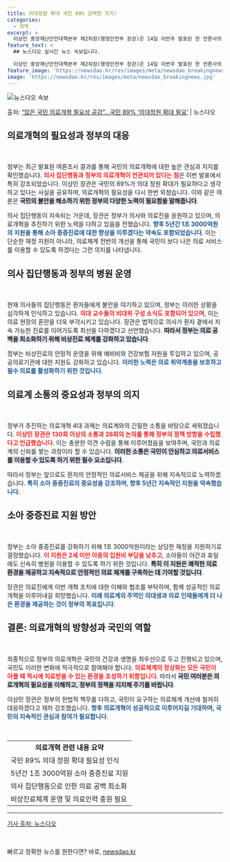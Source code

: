 ```yaml
---
title: 의대정원 확대 국민 89% 강력한 지지!
categories:
  - 의학
excerpt: >
  이상민 중앙재난안전대책본부 제2차장(행정안전부 장관)은 14일 이번주 발표된 한 언론사의 여론조사에서는 국민…
feature_text: >
  ## 뉴스다오 실시간 뉴스 속보입니다.

  이상민 중앙재난안전대책본부 제2차장(행정안전부 장관)은 14일 이번주 발표된 한 언론사의 여론조사에서는 국민…
feature_image: 'https://newsdao.kr/res/images/meta/newsdao_breakingnews.jpg'
image: 'https://newsdao.kr/res/images/meta/newsdao_breakingnews.jpg'
---
```


![뉴스다오 속보](https://newsdao.kr/res/images/meta/newsdao_breakingnews.jpg)

<p>출처: <a href="https://newsdao.kr/3344" rel="dofollow">“많은 국민 의료개혁 필요성 공감”…국민 89% ‘의대정원 확대 필요’</a> | 뉴스다오</p>

<h2 data-ke-size="size26">의료개혁의 필요성과 정부의 대응</h2>

<p data-ke-size="size16">&nbsp;</p>

정부는 최근 발표된 여론조사 결과를 통해 국민의 의료개혁에 대한 높은 관심과 지지를 확인했습니다. <b><span style="color: #ee2323;">의사 집단행동과 정부의 의료개혁이 연관되어 있다는 점</span></b>은 이번 발표에서 특히 강조되었습니다. 이상민 장관은 국민의 89%가 의대 정원 확대가 필요하다고 생각하고 있다는 사실을 공유하며, 의료개혁의 필요성을 다시 한번 외쳤습니다. 이와 같은 여론은 <b><span style="background-color: #21538527;">국민의 불안을 해소하기 위한 정부의 다양한 노력이 필요함을 말해줍니다</span></b>.

의사 집단행동이 지속되는 가운데, 장관은 정부가 의사와 의료진을 응원하고 있으며, 의료개혁을 추진하기 위한 노력을 다하고 있음을 전했습니다. <b><span style="color: #1a5490;">향후 5년간 1조 3000억원의 지원을 통해 소아 중증진료에 대한 향상을 이루겠다는 약속도 포함되었습니다</span></b>. 이는 단순한 재정 지원이 아니라, 의료체계 전반의 개선을 통해 국민이 보다 나은 의료 서비스를 이용할 수 있도록 하겠다는 그런 의지를 나타냅니다.

<h2 data-ke-size="size26">의사 집단행동과 정부의 병원 운영</h2>

<p data-ke-size="size16">&nbsp;</p>

현재 의사들의 집단행동은 환자들에게 불안을 야기하고 있으며, 정부는 이러한 상황을 심각하게 인식하고 있습니다. <b><span style="color: #ee2323;">의대 교수들의 비대위 구성 소식도 포함되어 있으며</span></b>, 이는 의료 현장의 혼란을 더욱 부각시키고 있습니다. 장관은 법적으로 의사가 환자 곁에서 지속 가능한 진료를 이어가도록 최선을 다하겠다고 선언했습니다. <b><span style="background-color: #21538527;">따라서 정부는 의료 공백을 최소화하기 위해 비상진료 체계를 강화하고 있습니다</span></b>.

정부는 비상진료의 안정적 운영을 위해 예비비와 건강보험 자원을 투입하고 있으며, 공공의료기관에 대한 지원도 강화하고 있습니다. <b><span style="color: #1a5490;">이러한 노력은 의료 취약계층을 보호하고 필수 의료를 활성화하기 위한 것입니다</span></b>.

<h2 data-ke-size="size26">의료계 소통의 중요성과 정부의 의지</h2>

<p data-ke-size="size16">&nbsp;</p>

정부가 추진하는 의료개혁 4대 과제는 의료계와의 긴밀한 소통을 바탕으로 세워졌습니다. <b><span style="color: #ee2323;">이상민 장관은 130회 이상의 소통과 28회의 논의를 통해 정부의 정책 방향을 수립했다고 언급했습니다</span></b>. 이는 충분한 의견 수렴을 통해 이루어졌음을 보여주며, 국민과 의료계의 신뢰를 쌓는 과정이라 할 수 있습니다. <b><span style="background-color: #21538527;">이러한 소통은 국민이 안심하고 의료서비스를 이용할 수 있도록 하기 위한 필수 요소입니다</span></b>.

따라서 정부는 앞으로도 환자의 안정적인 의료서비스 제공을 위해 지속적으로 노력하겠습니다. <b><span style="color: #1a5490;">특히 소아 중증진료의 중요성을 강조하며, 향후 5년간 지속적인 지원을 약속했습니다</span></b>.

<h2 data-ke-size="size26">소아 중증진료 지원 방안</h2>

<p data-ke-size="size16">&nbsp;</p>

정부는 소아 중증진료를 강화하기 위해 1조 3000억원이라는 상당한 재정을 지원하기로 결정했습니다. <b><span style="color: #ee2323;">이 지원은 2세 미만 아동의 입원비 부담을 낮추고</span></b>, 소아들이 야간과 휴일에도 신속히 병원을 이용할 수 있도록 하기 위한 것입니다. <b><span style="background-color: #21538527;">특히 이 지원은 쾌적한 의료 환경을 제공하고 지속적으로 안정적인 의료 체계를 구축하는 데 기여할 것입니다</span></b>.

장관은 의료진에게 이번 개혁 조치에 대한 이해와 협조를 부탁하며, 함께 성공적인 의료개혁을 이루어내길 희망했습니다. <b><span style="color: #1a5490;">미래 의료계의 주역인 의대생과 의료 인재들에게 더 나은 환경을 제공하는 것이 정부의 목표입니다</span></b>.

<h2 data-ke-size="size26">결론: 의료개혁의 방향성과 국민의 역할</h2>

<p data-ke-size="size16">&nbsp;</p>

최종적으로 정부의 의료개혁은 국민의 건강과 생명을 최우선으로 두고 진행되고 있으며, 국민도 이러한 변화에 적극적으로 참여해야 합니다. <b><span style="color: #ee2323;">의료체계의 정상화는 모든 국민이 아플 때 적시에 치료받을 수 있는 환경을 조성하기 위함입니다</span></b>. 따라서 <b><span style="background-color: #21538527;">국민 여러분은 의료개혁의 필요성을 이해하고, 정부의 정책을 지지해 주기를 바랍니다</span></b>.

이상민 장관은 정부의 헌법적 책무를 다하고, 국민이 요구하는 의료체계 개선에 철저히 대응하겠다고 재차 강조했습니다. <b><span style="color: #1a5490;">향후 의료개혁이 성공적으로 이루어지길 기대하며, 국민의 지속적인 관심과 참여가 필요합니다</span></b>.

<p data-ke-size="size16">&nbsp;</p>

<table>
    <tr>
        <td style="text-align: center; height: 17px;"><b>의료개혁 관련 내용 요약</b></td>
    </tr>
    <tr>
        <td>국민 89% 의대 정원 확대 필요성 인식</td>
    </tr>
    <tr>
        <td>5년간 1조 3000억원 소아 중증진료 지원</td>
    </tr>
    <tr>
        <td>의사 집단행동으로 인한 의료 공백 최소화</td>
    </tr>
    <tr>
        <td>비상진료체계 운영 및 의료인력 충원 필요</td>
    </tr>
</table>

<hr />

<a href="https://newsdao.kr/3344">기사 출처: 뉴스다오</a> 

<p data-ke-size="size16">&nbsp;</p> 

빠르고 정확한 뉴스를 원한다면? 바로, <a href="https://newsdao.kr" rel="dofollow">newsdao.kr</a>


